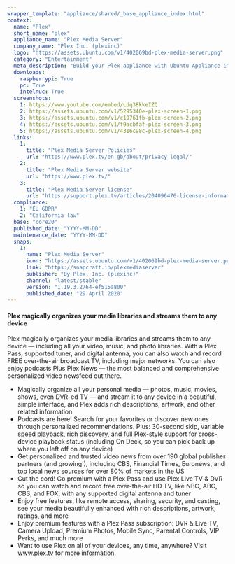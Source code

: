 ```yaml
---
wrapper_template: "appliance/shared/_base_appliance_index.html"
context:
  name: "Plex"
  short_name: "plex"
  appliance_name: "Plex Media Server"
  company_name: "Plex Inc. (plexinc)"
  logo: "https://assets.ubuntu.com/v1/402069bd-plex-media-server.png"
  category: "Entertainment"
  meta_description: "Build your Plex appliance with Ubuntu Appliance images with preinstalled snaps. Plex magically organizes your media libraries and streams them to any device – including all your video, music, and photo libraries."
  downloads:
    raspberrypi: True
    pc: True
    intelnuc: True
  screenshots:
    1: https://www.youtube.com/embed/Ldq38kkeIZQ
    2: https://assets.ubuntu.com/v1/5295340e-plex-screen-1.png
    3: https://assets.ubuntu.com/v1/c19761fb-plex-screen-2.png
    4: https://assets.ubuntu.com/v1/f9acbfaf-plex-screen-3.png
    5: https://assets.ubuntu.com/v1/4316c98c-plex-screen-4.png
  links:
    1:
      title: "Plex Media Server Policies"
      url: "https://www.plex.tv/en-gb/about/privacy-legal/"
    2:
      title: "Plex Media Server website"
      url: "https://www.plex.tv/"
    3:
      title: "Plex Media Server license"
      url: "https://support.plex.tv/articles/204096476-license-information/"
  compliance:
    1: "EU GDPR"
    2: "California law"
  base: "core20"
  published_date: "YYYY-MM-DD"
  maintenance_date: "YYYY-MM-DD"
  snaps:
    1:
      name: "Plex Media Server"
      icon: "https://assets.ubuntu.com/v1/402069bd-plex-media-server.png"
      link: "https://snapcraft.io/plexmediaserver"
      publisher: "By Plex, Inc. (plexinc)"
      channel: "latest/stable"
      version: "1.19.3.2764-ef515a800"
      published_date: "29 April 2020"
---
```


#### Plex magically organizes your media libraries and streams them to any device

Plex magically organizes your media libraries and streams them to any device &mdash; including all your video, music, and photo libraries. With a Plex Pass, supported tuner, and digital antenna, you can also watch and record FREE over-the-air broadcast TV, including major networks. You can also enjoy podcasts Plus Plex News &mdash; the most balanced and comprehensive personalized video newsfeed out there.

- Magically organize all your personal media &mdash; photos, music, movies, shows, even DVR-ed TV &mdash; and stream it to any device in a beautiful, simple interface, and Plex adds rich descriptions, artwork, and other related information
- Podcasts are here! Search for your favorites or discover new ones through personalized recommendations. Plus: 30-second skip, variable speed playback, rich discovery, and full Plex-style support for cross-device playback status (including On Deck, so you can pick back up where you left off on any device)
- Get personalized and trusted video news from over 190 global publisher partners (and growing!), including CBS, Financial Times, Euronews, and top local news sources for over 80% of markets in the US
- Cut the cord! Go premium with a Plex Pass and use Plex Live TV & DVR so you can watch and record free over-the-air HD TV, like NBC, ABC, CBS, and FOX, with any supported digital antenna and tuner
- Enjoy free features, like remote access, sharing, security, and casting, see your media beautifully enhanced with rich descriptions, artwork, ratings, and more
- Enjoy premium features with a Plex Pass subscription: DVR & Live TV, Camera Upload, Premium Photos, Mobile Sync, Parental Controls, VIP Perks, and much more
- Want to use Plex on all of your devices, any time, anywhere? Visit <a href="https://www.plex.tv/" class="p-link--external">www.plex.tv</a> for more information.
